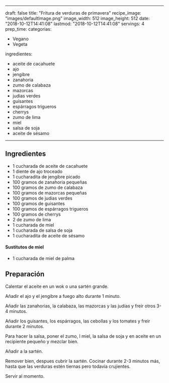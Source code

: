 
---
draft: false
title: "Fritura de verduras de primavera"
recipe_image: "images/defaultImage.png"
image_width: 512
image_height: 512
date: "2018-10-12T14:41:08"
lastmod: "2018-10-12T14:41:08"
servings: 4
prep_time: 
categorias:
  - Vegano
  - Vegeta

ingredientes:
  - aceite de cacahuete
  - ajo
  - jengibre
  - zanahoria
  - zumo de calabaza
  - mazorcas
  - judias verdes
  - guisantes
  - espárragos trigueros
  - cherrys
  - zumo de lima
  - miel
  - salsa de soja
  - aceite de sésamo
---

## Ingredientes
- 1 cucharada de aceite de cacahuete
- 1 diente de ajo troceado
- 1 cucharadita de jengibre picado
- 100 gramos de zanahoria pequeñas
- 100 gramos de zumo de calabaza
- 100 gramos de mazorcas pequeñas
- 100 gramos de judias verdes
- 100 gramos de guisantes
- 100 gramos de espárragos trigueros
- 100 gramos de cherrys
- 2  de zumo de lima
- 1 cucharada de miel
- 1 cucharada de salsa de soja
- 1 cucharadita de aceite de sésamo
#### Sustitutos de miel
- 1 cucharada de miel de palma

## Preparación
Calentar el aceite en un wok o una sartén grande.

Añadir el ajo y el jengibre a fuego alto durante 1 minuto.

Añadir las zanahorias, la calabaza, las mazorcas y las judías y freir otros 3-4 minutos.

Añadir los guisantes, los espárragos, las cebollas y los tomates y freir durante 2 minutos.

Para hacer la salsa, poner el zumo, l miel, la salsa de soja y en aceite en un recipiente pequeño y mezclar bien.

Añadir a la sartén.

Remover bien, despues cubrir la sartén. Cocinar durante 2-3 minutos más, hasta que las verduras estén tiernas pero todavía crujientes.

Servir al momento.


